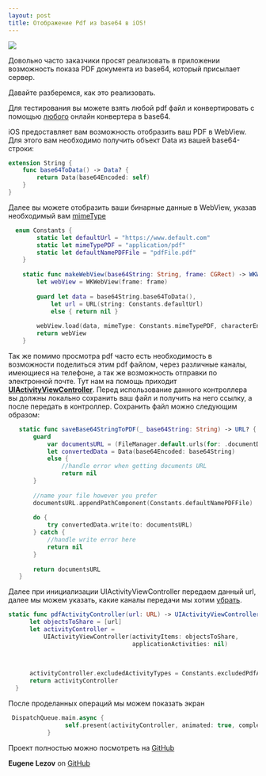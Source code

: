 ```yaml
---
layout: post
title: Отображение Pdf из base64 в iOS!
---
```

![](https://image.flaticon.com/icons/png/128/35/35653.png)

Довольно часто заказчики просят реализовать в приложении возможность показа PDF документа из base64, который присылает сервер.

Давайте разберемся, как это реализовать.

Для тестирования вы можете взять любой pdf файл и конвертировать с помощью [любого](http://base64converter.com/) онлайн конвертера в base64.
 
iOS предоставляет вам возможность отобразить ваш PDF в WebView.
Для этого вам необходимо получить объект Data из вашей base64-строки:
``` swift 4
extension String {
    func base64ToData() -> Data? {
        return Data(base64Encoded: self)
    }
}
```
Далее вы можете отобразить ваши бинарные данные в WebView, указав необходимый вам [mimeType](http://www.iana.org/assignments/media-types/media-types.xhtml)
```  swift 4
  enum Constants {
        static let defaultUrl = "https://www.default.com"
        static let mimeTypePDF = "application/pdf"
        static let defaultNamePDFFile = "pdfFile.pdf"
    }
    
    static func makeWebView(base64String: String, frame: CGRect) -> WKWebView? {
        let webView = WKWebView(frame: frame)
        
        guard let data = base64String.base64ToData(),
            let url = URL(string: Constants.defaultUrl)
            else { return nil }
        
        webView.load(data, mimeType: Constants.mimeTypePDF, characterEncodingName: "", baseURL: url)
        return webView
    }
 ```
 
 Так же помимо просмотра pdf часто есть необходимость в возможности поделиться этим pdf файлом, через различные каналы, имеющиеся на телефоне, а так же возможность отправки по электронной почте.
 Тут нам на помощь приходит **[UIActivityViewController](https://developer.apple.com/documentation/uikit/uiactivityviewcontroller)**.
 Перед использование данного контроллера вы должны локально сохранить ваш файл и получить на него ссылку, а после передать в контроллер.
 Сохранить файл можно следующим образом: 
 
 ``` swift 4
    static func saveBase64StringToPDF(_ base64String: String) -> URL? {
        guard
            var documentsURL = (FileManager.default.urls(for: .documentDirectory, in: .userDomainMask)).last,
            let convertedData = Data(base64Encoded: base64String)
            else {
                //handle error when getting documents URL
                return nil
        }
        
        //name your file however you prefer
        documentsURL.appendPathComponent(Constants.defaultNamePDFFile)
        
        do {
            try convertedData.write(to: documentsURL)
        } catch {
            //handle write error here
            return nil
        }
        
        return documentsURL
    }
  ```
  Далее при инициализации UIActivityViewController передаем данный url, далее мы можем указать, какие каналы передачи мы хотим [убрать](https://developer.apple.com/documentation/uikit/uiactivityviewcontroller/1622009-excludedactivitytypes?language=objc).
  ``` swift 4
  static func pdfActivityController(url: URL) -> UIActivityViewController {
        let objectsToShare = [url]
        let activityController =
            UIActivityViewController(activityItems: objectsToShare,
                                     applicationActivities: nil)
        
       
        
        activityController.excludedActivityTypes = Constants.excludedPdfActivities
        return activityController
    }
 ```
 После проделанных операций мы можем показать экран 
 ``` swift 4
  DispatchQueue.main.async {
                 self.present(activityController, animated: true, completion: nil)
            }
 ```          
 Проект полностью можно посмотреть на [GitHub](https://github.com/ELezov/iOS-PDF)
 
 **Eugene Lezov** on [GitHub](https://github.com/ELezov)
           
       
 
 
